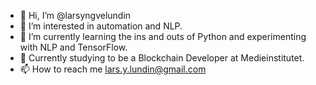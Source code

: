 - 👋 Hi, I’m @larsyngvelundin
- 👀 I’m interested in automation and NLP.
- 🌱 I’m currently learning the ins and outs of Python and experimenting with NLP and TensorFlow.
- 💞️ Currently studying to be a Blockchain Developer at Medieinstitutet.
- 📫 How to reach me lars.y.lundin@gmail.com
